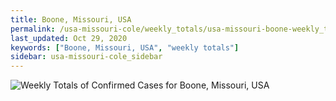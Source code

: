 ```yaml
---
title: Boone, Missouri, USA
permalink: /usa-missouri-cole/weekly_totals/usa-missouri-boone-weekly_totals.html
last_updated: Oct 29, 2020
keywords: ["Boone, Missouri, USA", "weekly totals"]
sidebar: usa-missouri-cole_sidebar
---
```


![Weekly Totals of Confirmed Cases for Boone, Missouri, USA](/covid_tracker/images/graphs/usa-missouri-boone-weekly_totals_graph.png)
